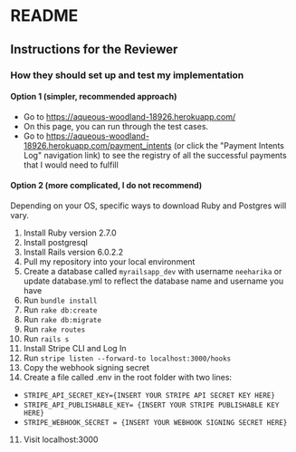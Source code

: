 # README

## Instructions for the Reviewer
### How they should set up and test my implementation

#### Option 1 (simpler, recommended approach)
* Go to https://aqueous-woodland-18926.herokuapp.com/
* On this page, you can run through the test cases.
* Go to https://aqueous-woodland-18926.herokuapp.com/payment_intents (or click the "Payment Intents Log" navigation link) to see the registry of all the successful payments that I would need to fulfill

#### Option 2 (more complicated, I do not recommend)
Depending on your OS, specific ways to download Ruby and Postgres will vary. 
1. Install Ruby version 2.7.0
2. Install postgresql
3. Install Rails version 6.0.2.2
4. Pull my repository into your local environment
5. Create a database called `myrailsapp_dev` with username `neeharika` or update database.yml to reflect the database name and username you have
6. Run `bundle install`
7. Run `rake db:create`
8. Run `rake db:migrate`
9. Run `rake routes`
10. Run `rails s`
11. Install Stripe CLI and Log In
12. Run `stripe listen --forward-to localhost:3000/hooks`
14. Copy the webhook signing secret
11. Create a file called .env in the root folder with two lines:
  * `STRIPE_API_SECRET_KEY={INSERT YOUR STRIPE API SECRET KEY HERE}`
  * `STRIPE_API_PUBLISHABLE_KEY= {INSERT YOUR STRIPE PUBLISHABLE KEY HERE}`
  * `STRIPE_WEBHOOK_SECRET = {INSERT YOUR WEBHOOK SIGNING SECRET HERE}`
11. Visit localhost:3000
